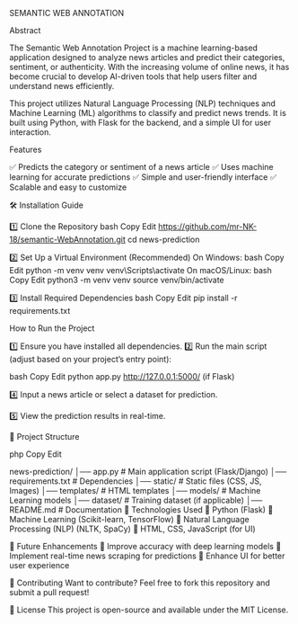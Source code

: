 SEMANTIC WEB ANNOTATION

Abstract

The Semantic Web Annotation Project is a machine learning-based application designed to analyze news articles and predict their categories, sentiment, or authenticity. With the increasing volume of online news, it has become crucial to develop AI-driven tools that help users filter and understand news efficiently.

This project utilizes Natural Language Processing (NLP) techniques and Machine Learning (ML) algorithms to classify and predict news trends. It is built using Python, with Flask for the backend, and a simple UI for user interaction.

Features


✅ Predicts the category or sentiment of a news article
✅ Uses machine learning for accurate predictions
✅ Simple and user-friendly interface
✅ Scalable and easy to customize

🛠️ Installation Guide


1️⃣ Clone the Repository
bash
Copy
Edit
https://github.com/mr-NK-18/semantic-WebAnnotation.git
cd news-prediction


2️⃣ Set Up a Virtual Environment (Recommended)
On Windows:
bash
Copy
Edit
python -m venv venv
venv\Scripts\activate
On macOS/Linux:
bash
Copy
Edit
python3 -m venv venv
source venv/bin/activate


3️⃣ Install Required Dependencies
bash
Copy
Edit
pip install -r requirements.txt


How to Run the Project


1️⃣ Ensure you have installed all dependencies.
2️⃣ Run the main script (adjust based on your project’s entry point):


bash
Copy
Edit
python app.py
http://127.0.0.1:5000/ (if Flask)

4️⃣ Input a news article or select a dataset for prediction.


5️⃣ View the prediction results in real-time.


📂 Project Structure


php
Copy
Edit


news-prediction/
│── app.py                # Main application script (Flask/Django)
│── requirements.txt       # Dependencies
│── static/                # Static files (CSS, JS, Images)
│── templates/             # HTML templates
│── models/                # Machine Learning models
│── dataset/               # Training dataset (if applicable)
│── README.md              # Documentation
📌 Technologies Used
🔹 Python (Flask)
🔹 Machine Learning (Scikit-learn, TensorFlow)
🔹 Natural Language Processing (NLP) (NLTK, SpaCy)
🔹 HTML, CSS, JavaScript (for UI)


🤖 Future Enhancements
🔹 Improve accuracy with deep learning models
🔹 Implement real-time news scraping for predictions
🔹 Enhance UI for better user experience

🤝 Contributing
Want to contribute? Feel free to fork this repository and submit a pull request!

📜 License
This project is open-source and available under the MIT License.

